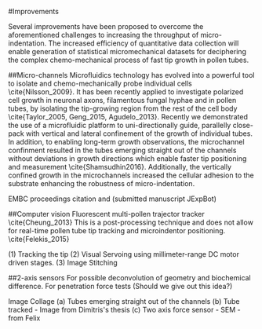 #Improvements

Several improvements have been proposed to overcome the aforementioned challenges to increasing the throughput of micro-indentation. The increased efficiency of quantitative data collection will enable generation of statistical micromechanical datasets for deciphering the complex chemo-mechanical process of fast tip growth in pollen tubes. 

##Micro-channels
Microfluidics technology has evolved into a powerful tool to isolate and chemo-mechanically probe individual cells \cite{Nilsson_2009}. It has been recently applied to investigate polarized cell growth in neuronal axons, filamentous fungal hyphae and in pollen tubes, by isolating the tip-growing region from the rest of the cell body \cite{Taylor_2005, Geng_2015, Agudelo_2013}. Recently we demonstrated the use of a microfluidic platform to uni-directionally guide, parallelly close-pack with vertical and lateral confinement of the growth of individual tubes. In addition, to enabling long-term growth observations, the microchannel confinment resulted in the tubes emerging straight out of the channels without deviations in growth directions which enable faster tip positioning and measurement \cite{Shamsudhin2016}. Additionally, the vertically confined growth in the microchannels increased the cellular adhesion to the substrate enhancing the robustness of micro-indentation. 

EMBC proceedings citation and (submitted manuscript JExpBot)

##Computer vision
Fluorescent multi-pollen trajector tracker \cite{Cheung_2013} 
This is a post-processing technique and does not allow for real-time pollen tube tip tracking and microindentor positioning. 
\cite{Felekis_2015}

(1) Tracking the tip
(2) Visual Servoing using millimeter-range DC motor driven stages. 
(3) Image Stitching

##2-axis sensors
For possible deconvolution of geometry and biochemical difference. 
For penetration force tests (Should we give out this idea?) 

Image Collage (a) Tubes emerging straight out of the channels (b) Tube tracked - Image from Dimitris's thesis (c) Two axis force sensor - SEM - from Felix
